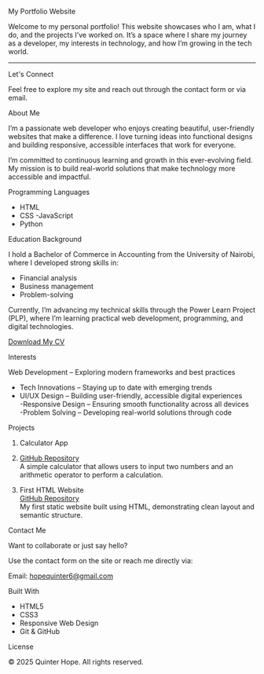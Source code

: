 My Portfolio Website

Welcome to my personal portfolio! This website showcases who I am, what I do, and the projects I’ve worked on. It’s a space where I share my journey as a developer, my interests in technology, and how I’m growing in the tech world.

---

Let's Connect

Feel free to explore my site and reach out through the contact form or via email.


About Me

I’m a passionate web developer who enjoys creating beautiful, user-friendly websites that make a difference. I love turning ideas into functional designs and building responsive, accessible interfaces that work for everyone.

I’m committed to continuous learning and growth in this ever-evolving field. My mission is to build real-world solutions that make technology more accessible and impactful.


Programming Languages

- HTML
- CSS
-JavaScript
- Python



Education Background

I hold a Bachelor of Commerce in Accounting from the University of Nairobi, where I developed strong skills in:

- Financial analysis
- Business management
- Problem-solving

Currently, I’m advancing my technical skills through the Power Learn Project (PLP), where I’m learning practical web development, programming, and digital technologies.

 [Download My CV](Cv.pdf)


Interests

Web Development – Exploring modern frameworks and best practices  
 - Tech Innovations – Staying up to date with emerging trends  
 - UI/UX Design – Building user-friendly, accessible digital experiences  
 -Responsive Design – Ensuring smooth functionality across all devices  
 -Problem Solving – Developing real-world solutions through code



Projects

1. Calculator App
2. [GitHub Repository](https://github.com/Quinter254/Calculator2.git)  
   A simple calculator that allows users to input two numbers and an arithmetic operator to perform a calculation.

3. First HTML Website  
   [GitHub Repository](https://github.com/PLP-WebTechnologies/july-2025-introduction-to-html-5-Quinter254.git)  
My first static website built using HTML, demonstrating clean layout and semantic structure.


Contact Me

Want to collaborate or just say hello?

Use the contact form on the site or reach me directly via:

Email: [hopequinter6@gmail.com](mailto:hopequinter6@gmail.com)


Built With

- HTML5
- CSS3
- Responsive Web Design
- Git & GitHub


License

&copy; 2025 Quinter Hope. All rights reserved.
